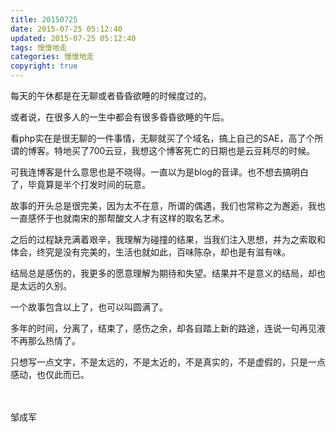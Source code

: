 ```yaml
---
title: 20150725
date: 2015-07-25 05:12:40
updated: 2015-07-25 05:12:40
tags: 慢慢地走
categories: 慢慢地走
copyright: true
---
```



每天的午休都是在无聊或者昏昏欲睡的时候度过的。

或者说，在很多人的一生中都会有很多昏昏欲睡的午后。

<!-- more -->

看php实在是很无聊的一件事情，无聊就买了个域名，搞上自己的SAE，高了个所谓的博客。特地买了700云豆，我想这个博客死亡的日期也是云豆耗尽的时候。

可我连博客是什么意思也是不晓得。一直以为是blog的音译。也不想去搞明白了，毕竟算是半个打发时间的玩意。

故事的开头总是很完美，因为太不在意，所谓的偶遇，我们也常称之为邂逅，我也一直感怀于也就南宋的那帮酸文人才有这样的取名艺术。

之后的过程缺充满着艰辛，我理解为碰撞的结果，当我们注入思想，并为之索取和体会，终究是没有完美的，生活也就如此，百味陈杂，却也是有滋有味。

结局总是感伤的，我更多的愿意理解为期待和失望。结果并不是意义的结局，却也是太远的久别。

一个故事包含以上了，也可以叫圆满了。

多年的时间，分离了，结束了，感伤之余，却各自踏上新的路途，连说一句再见液不再那么热情了。

只想写一点文字，不是太远的，不是太近的，不是真实的，不是虚假的，只是一点感动，也仅此而已。

</br>
</br>
邹成军
